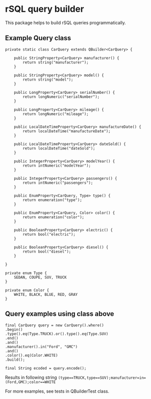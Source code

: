 # rSQL query builder

This package helps to build rSQL queries programmatically.

## Example Query class

    private static class CarQuery extends QBuilder<CarQuery> {

        public StringProperty<CarQuery> manufacturer() {
            return string("manufacturer");
        }

        public StringProperty<CarQuery> model() {
            return string("model");
        }

        public LongProperty<CarQuery> serialNumber() {
            return longNumeric("serialNumber");
        }

        public LongProperty<CarQuery> mileage() {
            return longNumeric("mileage");
        }

        public LocalDateTimeProperty<CarQuery> manufactureDate() {
            return localDateTime("manufactureDate");
        }

        public LocalDateTimeProperty<CarQuery> dateSold() {
            return localDateTime("dateSold");
        }

        public IntegerProperty<CarQuery> modelYear() {
            return intNumeric("modelYear");
        }

        public IntegerProperty<CarQuery> passengers() {
            return intNumeric("passengers");
        }

        public EnumProperty<CarQuery, Type> type() {
            return enumeration("type");
        }

        public EnumProperty<CarQuery, Color> color() {
            return enumeration("color");
        }

        public BooleanProperty<CarQuery> electric() {
            return bool("electric");
        }

        public BooleanProperty<CarQuery> diesel() {
            return bool("diesel");
        }

    }

    private enum Type {
        SEDAN, COUPE, SUV, TRUCK
    }

    private enum Color {
        WHITE, BLACK, BLUE, RED, GRAY
    }

## Query examples using class above

    final CarQuery query = new CarQuery().where()
    .begin()
    .type().eq(Type.TRUCK).or().type().eq(Type.SUV)
    .end()
    .and()
    .manufacturer().in("Ford", "GMC")
    .and()
    .color().eq(Color.WHITE)
    .build();

    final String ecoded = query.encode();

Results in following string `(type==TRUCK,type==SUV);manufacturer=in=(Ford,GMC);color==WHITE`


For more examples, see tests in QBuilderTest class. 
